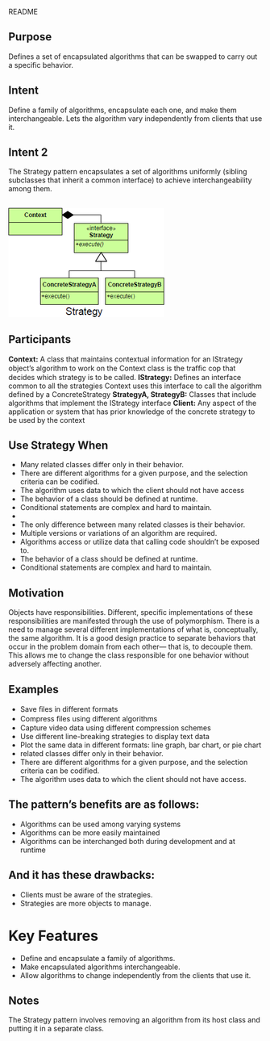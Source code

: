 README


## Purpose

Defines a set of encapsulated algorithms that can be swapped to carry out a specific behavior.

## Intent ##
Define a family of algorithms, encapsulate each one, and make them interchangeable. Lets the algorithm vary independently from clients that use it.

## Intent 2
The Strategy pattern encapsulates a set of algorithms uniformly (sibling subclasses that inherit a common interface) to achieve interchangeability among them.

##
![alt text](./Images/Strategy-1.md.png "Strategy")
##

## Participants ##
**Context:**	A class that maintains contextual information for an IStrategy object’s algorithm to work on the Context class is the trafﬁc cop that decides which strategy is to be called.
**IStrategy:** Defines an interface common to all the strategies Context uses this interface to call the algorithm defined by a ConcreteStrategy
**StrategyA, StrategyB:** Classes that include algorithms that implement the IStrategy interface
**Client:** Any aspect of the application or system that has prior knowledge of the concrete strategy to be used by the context

## Use Strategy When ##
+ Many related classes differ only in their behavior.
+ There are different algorithms for a given purpose, and the selection criteria can be codified.
+ The algorithm uses data to which the client should not have access
+ The behavior of a class should be defined at runtime.
+ Conditional statements are complex and hard to maintain.
+
+   The only difference between many related classes is their behavior.
+   Multiple versions or variations of an algorithm are required.
+   Algorithms access or utilize data that calling code shouldn’t be exposed to.
+   The behavior of a class should be defined at runtime.
+   Conditional statements are complex and hard to maintain.


## Motivation ##
Objects have responsibilities.
Different, specific implementations of these responsibilities are manifested through the use of polymorphism.
There is a need to manage several different implementations of what is, conceptually, the same algorithm.
It is a good design practice to separate behaviors that occur in the problem domain from each other— that is, to decouple them. This allows me to change the class responsible for one behavior without adversely affecting another.

## Examples
+ Save ﬁles in different formats
+ Compress ﬁles using different algorithms
+ Capture video data using different compression schemes
+ Use different line-breaking strategies to display text data
+ Plot the same data in different formats: line graph, bar chart, or pie chart
+ related classes differ only in their behavior.
+ There are different algorithms for a given purpose, and the selection criteria can be codified.
+ The algorithm uses data to which the client should not have access.


## The pattern’s benefits are as follows:
+ Algorithms can be used among varying systems
+ Algorithms can be more easily maintained
+ Algorithms can be interchanged both during development and at runtime
## And it has these drawbacks:
+ Clients must be aware of the strategies.
+ Strategies are more objects to manage.

# Key Features
+ Define and encapsulate a family of algorithms.
+ Make encapsulated algorithms interchangeable.
+ Allow algorithms to change independently from the clients that use it.

## Notes ##
The Strategy pattern involves removing an algorithm from its host class and putting it in a separate class.
